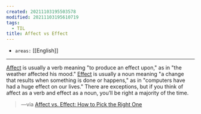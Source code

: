 ```yaml
---
created: 20211103195503578
modified: 20211103195610719
tags:
  - TIL
title: Affect vs Effect
---
```


- `areas:` [[English]]

---

[Affect](#Affect) is usually a verb meaning "to produce an effect upon," as in "the weather affected his mood." [Effect](#Effect) is usually a noun meaning "a change that results when something is done or happens," as in "computers have had a huge effect on our lives." There are exceptions, but if you think of affect as a verb and effect as a noun, you’ll be right a majority of the time.

> —via [Affect vs. Effect: How to Pick the Right One](#%20Merriam-Webster%7Chttps%3A%2F%2Fwww.merriam-webster.com%2Fwords-at-play%2Faffect-vs-effect-usage-difference)

